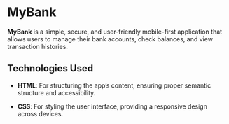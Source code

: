 # MyBank

**MyBank** is a simple, secure, and user-friendly mobile-first application that allows users to manage their bank accounts, check balances, and view transaction histories.

## Technologies Used

- **HTML**: For structuring the app’s content, ensuring proper semantic structure and accessibility.

- **CSS**: For styling the user interface, providing a responsive design across devices.

